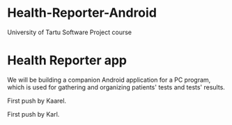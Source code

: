 # Health-Reporter-Android

University of Tartu
Software Project course

# Health Reporter app 
We will be building a companion Android application for a PC program, 
which is used for gathering and organizing patients' tests and tests' results.



First push by Kaarel.

First push by Karl.
